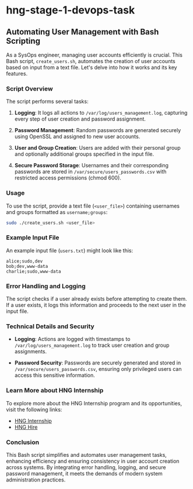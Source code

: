 # hng-stage-1-devops-task
## Automating User Management with Bash Scripting

As a SysOps engineer, managing user accounts efficiently is crucial. This Bash script, `create_users.sh`, automates the creation of user accounts based on input from a text file. Let's delve into how it works and its key features.

### Script Overview

The script performs several tasks:

1. **Logging**: It logs all actions to `/var/log/users_management.log`, capturing every step of user creation and password assignment.
   
2. **Password Management**: Random passwords are generated securely using OpenSSL and assigned to new user accounts.

3. **User and Group Creation**: Users are added with their personal group and optionally additional groups specified in the input file.

4. **Secure Password Storage**: Usernames and their corresponding passwords are stored in `/var/secure/users_passwords.csv` with restricted access permissions (chmod 600).

### Usage

To use the script, provide a text file (`<user_file>`) containing usernames and groups formatted as `username;groups`:

```bash
sudo ./create_users.sh <user_file>
```

### Example Input File

An example input file (`users.txt`) might look like this:

```
alice;sudo,dev
bob;dev,www-data
charlie;sudo,www-data
```

### Error Handling and Logging

The script checks if a user already exists before attempting to create them. If a user exists, it logs this information and proceeds to the next user in the input file.

### Technical Details and Security

- **Logging**: Actions are logged with timestamps to `/var/log/users_management.log` to track user creation and group assignments.
  
- **Password Security**: Passwords are securely generated and stored in `/var/secure/users_passwords.csv`, ensuring only privileged users can access this sensitive information.

### Learn More about HNG Internship

To explore more about the HNG Internship program and its opportunities, visit the following links:

- [HNG Internship](https://hng.tech/internship)
- [HNG Hire](https://hng.tech/hire)

### Conclusion

This Bash script simplifies and automates user management tasks, enhancing efficiency and ensuring consistency in user account creation across systems. By integrating error handling, logging, and secure password management, it meets the demands of modern system administration practices.

